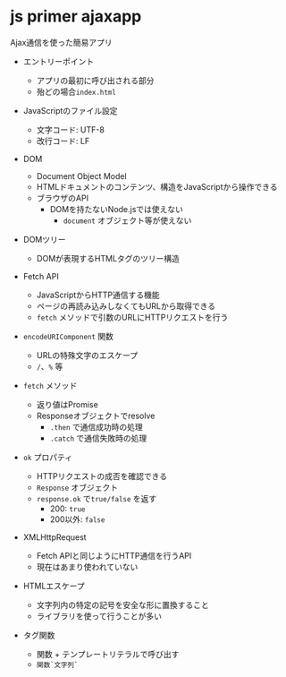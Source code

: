 # js primer ajaxapp

Ajax通信を使った簡易アプリ

- エントリーポイント
  - アプリの最初に呼び出される部分
  - 殆どの場合`index.html`

- JavaScriptのファイル設定
  - 文字コード: UTF-8
  - 改行コード: LF

- DOM
  - Document Object Model
  - HTMLドキュメントのコンテンツ、構造をJavaScriptから操作できる
  - ブラウザのAPI
    - DOMを持たないNode.jsでは使えない
      - `document` オブジェクト等が使えない

- DOMツリー
  - DOMが表現するHTMLタグのツリー構造

- Fetch API
  - JavaScriptからHTTP通信する機能
  - ページの再読み込みしなくてもURLから取得できる
  - `fetch` メソッドで引数のURLにHTTPリクエストを行う

- `encodeURIComponent` 関数
  - URLの特殊文字のエスケープ
  - `/`、`%` 等

- `fetch` メソッド
  - 返り値はPromise
  - Responseオブジェクトでresolve
    - `.then` で通信成功時の処理
    - `.catch` で通信失敗時の処理

- `ok` プロパティ
  - HTTPリクエストの成否を確認できる
  - `Response` オブジェクト
  - `response.ok` で`true/false` を返す
    - 200: `true`
    - 200以外: `false`

- XMLHttpRequest
  - Fetch APIと同じようにHTTP通信を行うAPI
  - 現在はあまり使われていない

- HTMLエスケープ
  - 文字列内の特定の記号を安全な形に置換すること
  - ライブラリを使って行うことが多い

- タグ関数
  - 関数 + テンプレートリテラルで呼び出す
  - `` 関数`文字列` `` 
